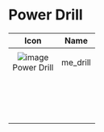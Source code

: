 # Power Drill 

| Icon | Name |
| :--: | :--: | 
| | | | | 
| ![image](https://github.com/user-attachments/assets/87963860-b705-48c5-98a3-f191d393fd90) <br> Power Drill | me_drill |
| | | | | 
|  <br> | | 
| | | | | 
|  <br> | |
| | | | | 
|  <br> | |




